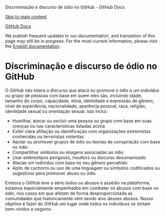 Discriminação e discurso de ódio no GitHub - GitHub Docs

[Skip to main content](#main-content)

[](/pt)[GitHub Docs](/pt)

We publish frequent updates to our documentation, and translation of this page may still be in progress. For the most current information, please visit the [English documentation](/en).

Discriminação e discurso de ódio no GitHub
==========

O GitHub não tolera o discurso que ataca ou promove o ódio a um indivíduo ou grupo de pessoas com base em quem eles são, incluindo idade, tamanho do corpo, capacidade, etnia, identidade e expressão de gênero, nível de experiência, nacionalidade, aparência pessoal, raça, religião, identidade sexual ou orientação sexual. Isto inclui:

* Humilhar, atacar ou excluir uma pessoa ou grupo com base em suas crenças ou nas características listadas acima
* Exibir clara afiliação ou identificação com organizações extremistas conhecidas ou terroristas violentas
* Apoiar ou promover grupos de ódio ou teorias de conspiração com base no ódio
* Compartilhar símbolos ou imagens associadas ao ódio
* Usar estereótipos perigosos, insultors ou discurso desumanizado
* Atacae um indivíduo com base no seu gênero percebido
* Apito de cachorro ou uso de uma linguagem ou símbolos codificados ou sugestivos para promover abuso ou ódio

Embora o GitHub leve a sério todos os abusos e assédio na plataforma, estamos especialmente empenhados em combater os abusos com base no ódio, nos casos em que afetam de forma desproporcionada as comunidades que historicamente vêm sendo alvo desses abusos. Nosso objetivo é fazer do GitHub um lugar onde todos os indivíduos se sintam bem-vindos e seguros.
